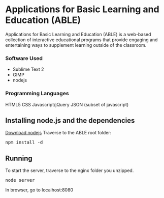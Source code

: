 # Applications for Basic Learning and Education (ABLE) #

Applications for Basic Learning and Education (ABLE) is a web-based collection of interactive educational programs that 
provide engaging and entertaining ways to supplement learning outside of the classroom.


### Software Used ###
* Sublime Text 2
* GIMP
* nodejs

### Programming Languages ###
HTML5
CSS
Javascript/jQuery
JSON (subset of javascript)

## Installing node.js and the dependencies
[Download nodejs](http://nodejs.org/download/)
Traverse to the ABLE root folder:
<pre>npm install -d</pre>

## Running ##
To start the server, traverse to the nginx folder you unzipped.
<pre>node server</pre>

In browser, go to localhost:8080
